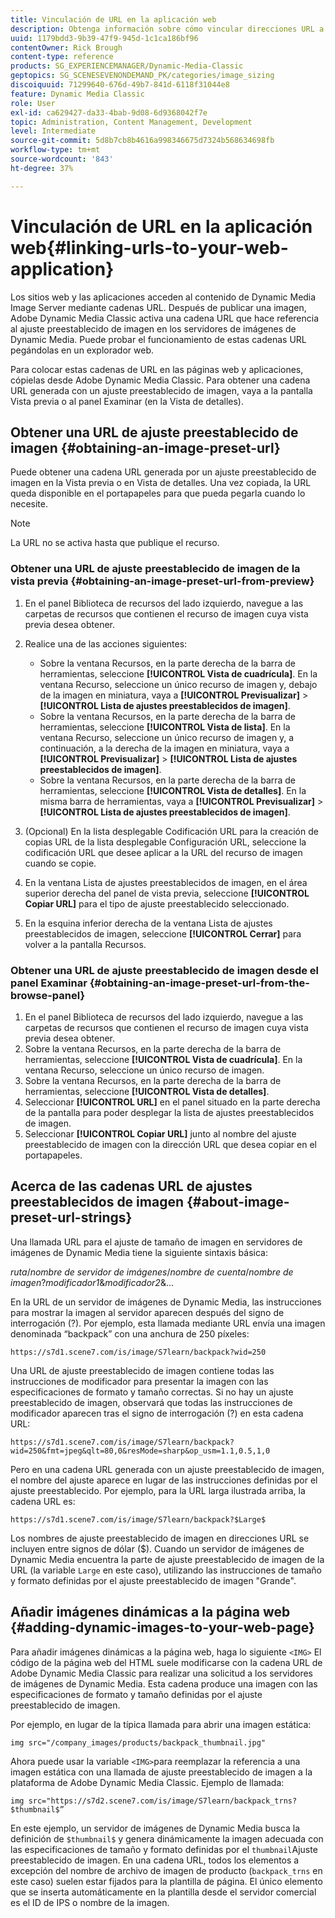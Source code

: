 ```yaml
---
title: Vinculación de URL en la aplicación web
description: Obtenga información sobre cómo vincular direcciones URL a su aplicación web desde Adobe Dynamic Media Classic.
uuid: 1179bdd3-9b39-47f9-945d-1c1ca186bf96
contentOwner: Rick Brough
content-type: reference
products: SG_EXPERIENCEMANAGER/Dynamic-Media-Classic
geptopics: SG_SCENESEVENONDEMAND_PK/categories/image_sizing
discoiquuid: 71299640-676d-49b7-841d-6118f31044e8
feature: Dynamic Media Classic
role: User
exl-id: ca629427-da33-4bab-9d08-6d9368042f7e
topic: Administration, Content Management, Development
level: Intermediate
source-git-commit: 5d8b7cb8b4616a998346675d7324b568634698fb
workflow-type: tm+mt
source-wordcount: '843'
ht-degree: 37%

---
```


# Vinculación de URL en la aplicación web{#linking-urls-to-your-web-application}

Los sitios web y las aplicaciones acceden al contenido de Dynamic Media Image Server mediante cadenas URL. Después de publicar una imagen, Adobe Dynamic Media Classic activa una cadena URL que hace referencia al ajuste preestablecido de imagen en los servidores de imágenes de Dynamic Media. Puede probar el funcionamiento de estas cadenas URL pegándolas en un explorador web.

Para colocar estas cadenas de URL en las páginas web y aplicaciones, cópielas desde Adobe Dynamic Media Classic. Para obtener una cadena URL generada con un ajuste preestablecido de imagen, vaya a la pantalla Vista previa o al panel Examinar (en la Vista de detalles).

## Obtener una URL de ajuste preestablecido de imagen {#obtaining-an-image-preset-url}

Puede obtener una cadena URL generada por un ajuste preestablecido de imagen en la Vista previa o en Vista de detalles. Una vez copiada, la URL queda disponible en el portapapeles para que pueda pegarla cuando lo necesite.

>[!NOTE]
>
>La URL no se activa hasta que publique el recurso.

### Obtener una URL de ajuste preestablecido de imagen de la vista previa {#obtaining-an-image-preset-url-from-preview}

1. En el panel Biblioteca de recursos del lado izquierdo, navegue a las carpetas de recursos que contienen el recurso de imagen cuya vista previa desea obtener.
1. Realice una de las acciones siguientes:

   * Sobre la ventana Recursos, en la parte derecha de la barra de herramientas, seleccione **[!UICONTROL Vista de cuadrícula]**. En la ventana Recurso, seleccione un único recurso de imagen y, debajo de la imagen en miniatura, vaya a **[!UICONTROL Previsualizar]** > **[!UICONTROL Lista de ajustes preestablecidos de imagen]**.
   * Sobre la ventana Recursos, en la parte derecha de la barra de herramientas, seleccione **[!UICONTROL Vista de lista]**. En la ventana Recurso, seleccione un único recurso de imagen y, a continuación, a la derecha de la imagen en miniatura, vaya a **[!UICONTROL Previsualizar]** > **[!UICONTROL Lista de ajustes preestablecidos de imagen]**.
   * Sobre la ventana Recursos, en la parte derecha de la barra de herramientas, seleccione **[!UICONTROL Vista de detalles]**. En la misma barra de herramientas, vaya a **[!UICONTROL Previsualizar]** > **[!UICONTROL Lista de ajustes preestablecidos de imagen]**.

1. (Opcional) En la lista desplegable Codificación URL para la creación de copias URL de la lista desplegable Configuración URL, seleccione la codificación URL que desee aplicar a la URL del recurso de imagen cuando se copie.
1. En la ventana Lista de ajustes preestablecidos de imagen, en el área superior derecha del panel de vista previa, seleccione **[!UICONTROL Copiar URL]** para el tipo de ajuste preestablecido seleccionado.
1. En la esquina inferior derecha de la ventana Lista de ajustes preestablecidos de imagen, seleccione **[!UICONTROL Cerrar]** para volver a la pantalla Recursos.

### Obtener una URL de ajuste preestablecido de imagen desde el panel Examinar {#obtaining-an-image-preset-url-from-the-browse-panel}

1. En el panel Biblioteca de recursos del lado izquierdo, navegue a las carpetas de recursos que contienen el recurso de imagen cuya vista previa desea obtener.
1. Sobre la ventana Recursos, en la parte derecha de la barra de herramientas, seleccione **[!UICONTROL Vista de cuadrícula]**. En la ventana Recurso, seleccione un único recurso de imagen.
1. Sobre la ventana Recursos, en la parte derecha de la barra de herramientas, seleccione **[!UICONTROL Vista de detalles]**.
1. Seleccionar **[!UICONTROL URL]** en el panel situado en la parte derecha de la pantalla para poder desplegar la lista de ajustes preestablecidos de imagen.
1. Seleccionar **[!UICONTROL Copiar URL]** junto al nombre del ajuste preestablecido de imagen con la dirección URL que desea copiar en el portapapeles.

## Acerca de las cadenas URL de ajustes preestablecidos de imagen {#about-image-preset-url-strings}

Una llamada URL para el ajuste de tamaño de imagen en servidores de imágenes de Dynamic Media tiene la siguiente sintaxis básica:

*ruta*/*nombre de servidor de imágenes*/*nombre de cuenta*/*nombre de imagen*?*modificador1*&amp;*modificador2*&amp;...

En la URL de un servidor de imágenes de Dynamic Media, las instrucciones para mostrar la imagen al servidor aparecen después del signo de interrogación (?). Por ejemplo, esta llamada mediante URL envía una imagen denominada “backpack” con una anchura de 250 píxeles:

```as3
https://s7d1.scene7.com/is/image/S7learn/backpack?wid=250
```

Una URL de ajuste preestablecido de imagen contiene todas las instrucciones de modificador para presentar la imagen con las especificaciones de formato y tamaño correctas. Si no hay un ajuste preestablecido de imagen, observará que todas las instrucciones de modificador aparecen tras el signo de interrogación (?) en esta cadena URL:

```as3
https://s7d1.scene7.com/is/image/S7learn/backpack?wid=250&fmt=jpeg&qlt=80,0&resMode=sharp&op_usm=1.1,0.5,1,0
```

Pero en una cadena URL generada con un ajuste preestablecido de imagen, el nombre del ajuste aparece en lugar de las instrucciones definidas por el ajuste preestablecido. Por ejemplo, para la URL larga ilustrada arriba, la cadena URL es:

```as3
https://s7d1.scene7.com/is/image/S7learn/backpack?$Large$
```

Los nombres de ajuste preestablecido de imagen en direcciones URL se incluyen entre signos de dólar ($). Cuando un servidor de imágenes de Dynamic Media encuentra la parte de ajuste preestablecido de imagen de la URL (la variable `Large` en este caso), utilizando las instrucciones de tamaño y formato definidas por el ajuste preestablecido de imagen &quot;Grande&quot;.

## Añadir imágenes dinámicas a la página web {#adding-dynamic-images-to-your-web-page}

Para añadir imágenes dinámicas a la página web, haga lo siguiente `<IMG>` El código de la página web del HTML suele modificarse con la cadena URL de Adobe Dynamic Media Classic para realizar una solicitud a los servidores de imágenes de Dynamic Media. Esta cadena produce una imagen con las especificaciones de formato y tamaño definidas por el ajuste preestablecido de imagen.

Por ejemplo, en lugar de la típica llamada para abrir una imagen estática:

```as3
img src="/company_images/products/backpack_thumbnail.jpg"
```

Ahora puede usar la variable `<IMG>`para reemplazar la referencia a una imagen estática con una llamada de ajuste preestablecido de imagen a la plataforma de Adobe Dynamic Media Classic. Ejemplo de llamada:

```as3
img src="https://s7d2.scene7.com/is/image/S7learn/backpack_trns?$thumbnail$”
```

En este ejemplo, un servidor de imágenes de Dynamic Media busca la definición de `$thumbnail$` y genera dinámicamente la imagen adecuada con las especificaciones de tamaño y formato definidas por el `thumbnail`Ajuste preestablecido de imagen. En una cadena URL, todos los elementos a excepción del nombre de archivo de imagen de producto (`backpack_trns` en este caso) suelen estar fijados para la plantilla de página. El único elemento que se inserta automáticamente en la plantilla desde el servidor comercial es el ID de IPS o nombre de la imagen.

